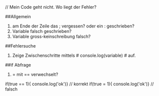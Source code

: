 // Mein Code geht nicht. Wo liegt der Fehler?


##Allgemein
1. am Ende der Zeile das ; vergessen? oder ein : geschrieben?
2. Variable falsch geschrieben?
3. Variable gross-keinschreibung falsch?


##Fehlersuche
1. Zeige Zwischenschritte mittels # console.log(variable) # auf.



##if Abfrage
1. = mit == verwechselt?

if(true == 1){ console.log('ok')} // korrekt
if(true = 1){ console.log('ok')} // falsch

